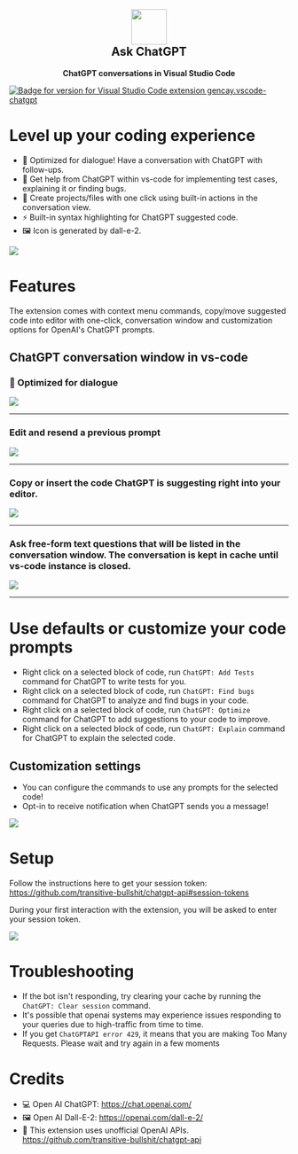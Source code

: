<h2 align="center"><img src="https://raw.githubusercontent.com/gencay/vscode-chatgpt/main/images/iconWhite.png" height="64"><br>Ask ChatGPT</h2>
<p align="center"><strong>ChatGPT conversations in Visual Studio Code</strong></p>

[![Badge for version for Visual Studio Code extension gencay.vscode-chatgpt](https://vsmarketplacebadges.dev/version/gencay.vscode-chatgpt.png)](https://marketplace.visualstudio.com/items?itemName=gencay.vscode-chatgpt)

# Level up your coding experience

- 🍻 Optimized for dialogue! Have a conversation with ChatGPT with follow-ups.
- 💯 Get help from ChatGPT within vs-code for implementing test cases, explaining it or finding bugs.
- 📝 Create projects/files with one click using built-in actions in the conversation view.
- ⚡ Built-in syntax highlighting for ChatGPT suggested code.
- 🖼️ Icon is generated by dall-e-2.

<img src="https://raw.githubusercontent.com/gencay/vscode-chatgpt/main/images/chatgpt-gif.gif">

# Features

The extension comes with context menu commands, copy/move suggested code into editor with one-click, conversation window and customization options for OpenAI's ChatGPT prompts.

## ChatGPT conversation window in vs-code

### 🍻 Optimized for dialogue

<img src="https://raw.githubusercontent.com/gencay/vscode-chatgpt/main/images/conversation-mode-2.png">

---

### Edit and resend a previous prompt

<img src="https://raw.githubusercontent.com/gencay/vscode-chatgpt/main/images/edit-resend.png">

---

### Copy or insert the code ChatGPT is suggesting right into your editor.

<img src="https://raw.githubusercontent.com/gencay/vscode-chatgpt/main/images/code-actions.png">

---

### Ask free-form text questions that will be listed in the conversation window. The conversation is kept in cache until vs-code instance is closed.

<img src="https://raw.githubusercontent.com/gencay/vscode-chatgpt/main/images/rust.png">

---

# Use defaults or customize your code prompts

- Right click on a selected block of code, run `ChatGPT: Add Tests` command for ChatGPT to write tests for you.
- Right click on a selected block of code, run `ChatGPT: Find bugs` command for ChatGPT to analyze and find bugs in your code.
- Right click on a selected block of code, run `ChatGPT: Optimize` command for ChatGPT to add suggestions to your code to improve.
- Right click on a selected block of code, run `ChatGPT: Explain` command for ChatGPT to explain the selected code.

## Customization settings

- You can configure the commands to use any prompts for the selected code!
- Opt-in to receive notification when ChatGPT sends you a message!

<img src="https://raw.githubusercontent.com/gencay/vscode-chatgpt/main/images/settings.png">

# Setup

Follow the instructions here to get your session token: https://github.com/transitive-bullshit/chatgpt-api#session-tokens

During your first interaction with the extension, you will be asked to enter your session token.

<img src="https://raw.githubusercontent.com/gencay/vscode-chatgpt/main/images/setup.png">

# Troubleshooting

- If the bot isn't responding, try clearing your cache by running the `ChatGPT: Clear session` command.
- It's possible that openai systems may experience issues responding to your queries due to high-traffic from time to time.
- If you get `ChatGPTAPI error 429`, it means that you are making Too Many Requests. Please wait and try again in a few moments

# Credits

- 💻 Open AI ChatGPT: https://chat.openai.com/
- 🖼️ Open AI Dall-E-2: https://openai.com/dall-e-2/
- 🧪 This extension uses unofficial OpenAI APIs. https://github.com/transitive-bullshit/chatgpt-api
